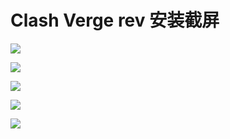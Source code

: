 # Clash Verge rev 安装截屏

![](https://static.qwas.fun/public/2025/07/clash-verge-rev-1.png)

![](https://static.qwas.fun/public/2025/07/clash-verge-rev-2.png)

![](https://static.qwas.fun/public/2025/07/clash-verge-rev-3.png)

![](https://static.qwas.fun/public/2025/07/clash-verge-rev-4.png)

![](https://static.qwas.fun/public/2025/07/clash-verge-rev-5.png)
